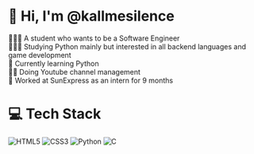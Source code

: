 # 👋 Hi, I'm @kallmesilence
👩🏻‍💻 A student who wants to be a Software Engineer<br/>
👩🏻‍🎓 Studying Python mainly but interested in all backend languages and game development<br/>
💭 Currently learning Python <br/>
🤳🏻 Doing Youtube channel management <br/>
🛫 Worked at SunExpress as an intern for 9 months

<!-- GitHub stats from https://github.com/anuraghazra/github-readme-stats -->


# 💻 Tech Stack
<!-- Badges from https://github.com/Ileriayo/markdown-badges -->
![HTML5](https://img.shields.io/badge/html5-%23E34F26.svg?style=for-the-badge&logo=html5&logoColor=white)
![CSS3](https://img.shields.io/badge/css3-%231572B6.svg?style=for-the-badge&logo=css3&logoColor=white)
![Python](https://img.shields.io/badge/python-3670A0?style=for-the-badge&logo=python&logoColor=ffdd54)
![C](https://img.shields.io/badge/c-%2300599C.svg?style=for-the-badge&logo=c&logoColor=white)<br/>

<!-- END YOUTUBE-CARDS -->
